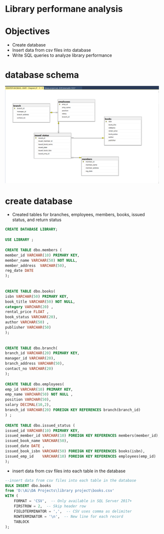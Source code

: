 # Library performane analysis
# Objectives 
- Create database
- Insert data from csv files into database
- Write SQL queries to analyze library performance
# database schema
 ![database schema ](https://github.com/Saragamil3/Laybrary_performance_analysis/blob/main/Screenshot%202025-04-08%20090728.png)
# create database 
- Created tables for branches, employees, members, books, issued status, and return status

```sql
CREATE DATABASE LIBRARY;

USE LIBRARY ;

CREATE TABLE dbo.members (
member_id VARCHAR(10) PRIMARY KEY, 
member_name VARCHAR(50) NOT NULL,
member_address  VARCHAR(50),
reg_date DATE 
);


CREATE TABLE dbo.books(
isbn VARCHAR(50) PRIMARY KEY, 
book_title VARCHAR(50) NOT NULL, 
category VARCHAR(20) ,
rental_price FLOAT ,
book_status VARCHAR(20),
author VARCHAR(50) ,
publisher VARCHAR(50)
);


CREATE TABLE dbo.branch(
branch_id VARCHAR(20) PRIMARY KEY,
manager_id VARCHAR(20),
branch_address VARCHAR(50),
contact_no VARCHAR(20)
);

CREATE TABLE dbo.employees(
emp_id VARCHAR(10) PRIMARY KEY, 
emp_name VARCHAR(50) NOT NULL ,
position VARCHAR(50),
salary DECIMAL(10,2),
branch_id VARCHAR(20) FOREIGN KEY REFERENCES branch(branch_id)
) ;

CREATE TABLE dbo.issued_status (
issued_id VARCHAR(10) PRIMARY KEY,
issued_member_id VARCHAR(10) FOREIGN KEY REFERENCES members(member_id),
issued_book_name VARCHAR(50),
issued_date DATE ,
issued_book_isbn VARCHAR(50) FOREIGN KEY REFERENCES books(isbn),
issued_emp_id    VARCHAR(10) FOREIGN KEY REFERENCES employees(emp_id)
);
```
- insert data from csv files into each table in the database
```sql
--insert data from csv files into each table in the database
BULK INSERT dbo.books
from 'D:\Ai\DA Projects\library project\books.csv'  
WITH (
    FORMAT = 'CSV',  -- Only available in SQL Server 2017+
    FIRSTROW = 2,  -- Skip header row
    FIELDTERMINATOR = ',',  -- CSV uses comma as delimiter
    ROWTERMINATOR = '\n',  -- New line for each record
    TABLOCK
);
```
